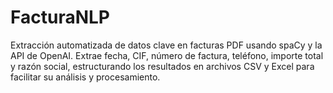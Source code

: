 # FacturaNLP
Extracción automatizada de datos clave en facturas PDF usando spaCy y la API de OpenAI. Extrae fecha, CIF, número de factura, teléfono, importe total y razón social, estructurando los resultados en archivos CSV y Excel para facilitar su análisis y procesamiento.
